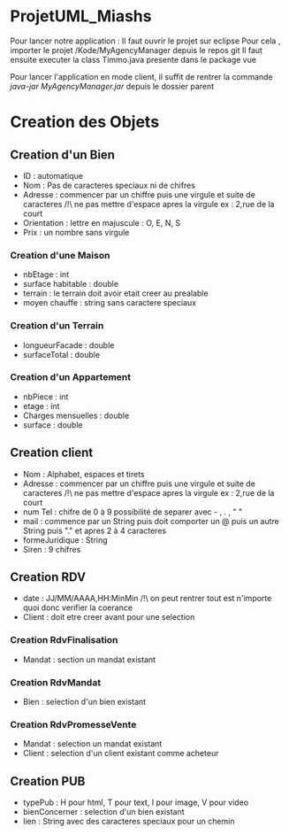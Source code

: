 # ProjetUML_Miashs

Pour lancer notre application :
Il faut ouvrir le projet sur eclipse
Pour cela , importer le projet /Kode/MyAgencyManager depuis le repos git
Il faut ensuite executer la class Timmo.java presente dans le package vue

Pour lancer l'application en mode client, il suffit de rentrer la commande *java-jar MyAgencyManager.jar* depuis le dossier parent

# Creation des Objets
## Creation d'un Bien
* ID : automatique
* Nom : Pas de caracteres speciaux ni de chifres
* Adresse : commencer par un chiffre puis une virgule et suite de caracteres /!\ ne pas mettre d'espace apres la virgule	 	ex : 2,rue de la court
* Orientation : lettre en majuscule : O, E, N, S
* Prix : un nombre sans virgule

### Creation d'une Maison
* nbEtage : int
* surface habitable : double
* terrain : le terrain doit avoir etait creer au prealable
* moyen chauffe : string sans caractere speciaux

### Creation d'un Terrain
* longueurFacade : double
* surfaceTotal : double

### Creation d'un Appartement
* nbPiece : int
* etage : int
* Charges mensuelles : double
* surface : double

## Creation client
* Nom : Alphabet, espaces et tirets 
* Adresse : commencer par un chiffre puis une virgule et suite de caracteres /!\ ne pas mettre d'espace apres la virgule	 	ex : 2,rue de la court
* num Tel : chifre de 0 à 9 possibilité de separer avec - , . , " "
* mail : commence par un String puis doit comporter un @ puis un autre String puis "." et apres 2 à 4 caracteres
* formeJuridique : String
* Siren : 9 chifres 

## Creation RDV
* date : JJ/MM/AAAA,HH:MinMin /!\ on peut rentrer tout est n'importe quoi donc verifier la coerance
* Client : doit etre creer avant pour une selection

### Creation RdvFinalisation
* Mandat : section un mandat existant

### Creation RdvMandat
* Bien : selection d'un bien existant

### Creation RdvPromesseVente
* Mandat : selection un mandat existant
* Client : selection d'un client existant comme acheteur

## Creation PUB
* typePub : H pour html, T pour text, I pour image, V pour video
* bienConcerner : selection d'un bien existant
* lien : String avec des caracteres speciaux pour un chemin
